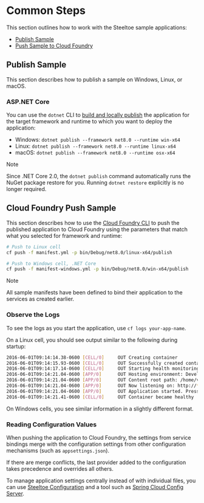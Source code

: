 # Common Steps

This section outlines how to work with the Steeltoe sample applications:

* [Publish Sample](#publish-sample)
* [Push Sample to Cloud Foundry](#cloud-foundry-push-sample)

## Publish Sample

This section describes how to publish a sample on Windows, Linux, or macOS.

### ASP.NET Core

You can use the `dotnet` CLI to [build and locally publish](https://learn.microsoft.com/dotnet/core/tools/dotnet-publish) the application for the target framework and runtime to which you want to deploy the application:

* Windows: `dotnet publish --framework net8.0 --runtime win-x64`
* Linux: `dotnet publish --framework net8.0 --runtime linux-x64`
* macOS: `dotnet publish --framework net8.0 --runtime osx-x64`

> [!NOTE]
> Since .NET Core 2.0, the `dotnet publish` command automatically runs the NuGet package restore for you. Running `dotnet restore` explicitly is no longer required.

## Cloud Foundry Push Sample

This section describes how to use the [Cloud Foundry CLI](https://docs.cloudfoundry.org/cf-cli/install-go-cli.html) to push the published application to Cloud Foundry using the parameters that match what you selected for framework and runtime:

```bash
# Push to Linux cell
cf push -f manifest.yml -p bin/Debug/net8.0/linux-x64/publish

# Push to Windows cell, .NET Core
cf push -f manifest-windows.yml -p bin/Debug/net8.0/win-x64/publish
```

> [!NOTE]
> All sample manifests have been defined to bind their application to the services as created earlier.

### Observe the Logs

To see the logs as you start the application, use `cf logs your-app-name`.

On a Linux cell, you should see output similar to the following during startup:

```bash
2016-06-01T09:14:14.38-0600 [CELL/0]     OUT Creating container
2016-06-01T09:14:15.93-0600 [CELL/0]     OUT Successfully created container
2016-06-01T09:14:17.14-0600 [CELL/0]     OUT Starting health monitoring of container
2016-06-01T09:14:21.04-0600 [APP/0]      OUT Hosting environment: Development
2016-06-01T09:14:21.04-0600 [APP/0]      OUT Content root path: /home/vcap/app
2016-06-01T09:14:21.04-0600 [APP/0]      OUT Now listening on: http://*:8080
2016-06-01T09:14:21.04-0600 [APP/0]      OUT Application started. Press Ctrl+C to shut down.
2016-06-01T09:14:21.41-0600 [CELL/0]     OUT Container became healthy
```

On Windows cells, you see similar information in a slightly different format.

### Reading Configuration Values

When pushing the application to Cloud Foundry, the settings from service bindings merge with the configuration settings from other configuration mechanisms (such as `appsettings.json`).

If there are merge conflicts, the last provider added to the configuration takes precedence and overrides all others.

To manage application settings centrally instead of with individual files, you can use [Steeltoe Configuration](../configuration/index.md) and a tool such as [Spring Cloud Config Server](https://github.com/spring-cloud/spring-cloud-config).
